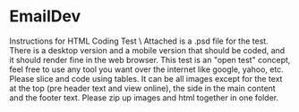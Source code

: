 # EmailDev
Instructions for HTML Coding Test \\
Attached is a .psd file for the test. 
There is a desktop version and a mobile version that should be coded, and it should render fine in the web browser.
This test is an "open test" concept, feel free to use any tool you want over the internet like google, yahoo, etc. 
Please slice and code using tables. It can be all images except for the text at the top (pre header text and view online), the side in the main content and the footer text.
Please zip up images and html together in one folder.
